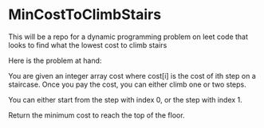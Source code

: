 # MinCostToClimbStairs
This will be a repo for a dynamic programming problem on leet code that looks to find what the lowest cost to climb stairs

Here is the problem at hand: 

You are given an integer array cost where cost[i] is the cost of ith step on a staircase. Once you pay the cost, you can either climb one or two steps.

You can either start from the step with index 0, or the step with index 1.

Return the minimum cost to reach the top of the floor.
